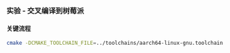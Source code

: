 ### 实验 - 交叉编译到树莓派

#### 关键流程

```bash
cmake -DCMAKE_TOOLCHAIN_FILE=../toolchains/aarch64-linux-gnu.toolchain.cmake -DCMAKE_BUILD_TYPE=Release -DNCNN_VULKAN=OFF -DNCNN_BUILD_EXAMPLES=ON -DNCNN_SIMPLEOMP=ON ..
```
